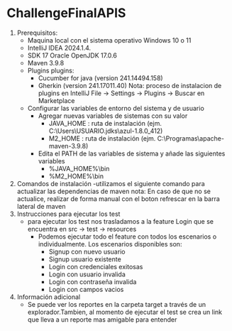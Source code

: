 # ChallengeFinalAPIS
1. Prerequisitos:
   - Maquina local con el sistema operativo Windows 10 o 11
   - IntelliJ IDEA 2024.1.4.
   - SDK 17 Oracle OpenJDK 17.0.6 
   - Maven 3.9.8
   - Plugins plugins: 
       - Cucumber for java (version 241.14494.158)
       - Gherkin (version 241.17011.40)
       Nota: proceso de instalacion de plugins en IntelliJ File -> Settings -> Plugins -> Buscar en Marketplace
   - Configurar las variables de entorno del sistema y de usuario
     - Agregar nuevas variables de sistemas con su valor 
       - JAVA_HOME : ruta de instalación (ejm. C:\Users\USUARIO\.jdks\azul-1.8.0_412)
       - M2_HOME : ruta de instalación (ejm. C:\Programas\apache-maven-3.9.8)
     - Edita el PATH de las variables de sistema y añade las siguientes variables 
       - %JAVA_HOME%\bin
       - %M2_HOME%\bin
2. Comandos de instalación
    -utilizamos el siguiente comando para actualizar las dependencias de maven
   nota: En caso de que no se actualice, realizar de forma manual con el boton refrescar en la barra lateral de maven
3. Instrucciones para ejecutar los test
   - para ejecutar los test nos trasladamos a la feature Login que se encuentra en src -> test -> resources
     - Podemos ejecutar todo el feature con todos los escenarios o individualmente. Los escenarios disponibles son:
       - Signup con nuevo usuario
       - Signup usuario existente
       - Login con credenciales exitosas
       - Login con usuario invalida
       - Login con contraseña invalida
       - Login con campos vacios
4. Información adicional
   - Se puede ver los reportes en la carpeta target a través de un explorador.Tambien, al momento de ejecutar el test 
  se crea un link que lleva a un reporte mas amigable para entender
  
